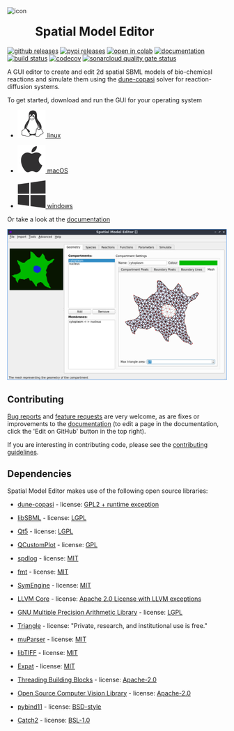 <img align="left" width="64" height="64" src="https://raw.githubusercontent.com/spatial-model-editor/spatial-model-editor/master/src/core/resources/icon64.png" alt="icon">

# Spatial Model Editor

[![github releases](https://img.shields.io/github/v/release/spatial-model-editor/spatial-model-editor?sort=semver)](https://github.com/spatial-model-editor/spatial-model-editor/releases)
[![pypi releases](https://img.shields.io/pypi/v/sme.svg)](https://pypi.org/project/sme)
[![open in colab](https://colab.research.google.com/assets/colab-badge.svg)](https://colab.research.google.com/github/spatial-model-editor/spatial-model-editor/blob/master/sme/sme_getting_started.ipynb)
[![documentation](https://readthedocs.org/projects/spatial-model-editor/badge/)](https://spatial-model-editor.readthedocs.io/)
[![build status](https://travis-ci.org/spatial-model-editor/spatial-model-editor.svg?branch=master)](https://travis-ci.org/spatial-model-editor/spatial-model-editor)
[![codecov](https://codecov.io/gh/spatial-model-editor/spatial-model-editor/branch/master/graph/badge.svg)](https://codecov.io/gh/spatial-model-editor/spatial-model-editor)
[![sonarcloud quality gate status](https://sonarcloud.io/api/project_badges/measure?project=spatial-model-editor_spatial-model-editor&metric=alert_status)](https://sonarcloud.io/dashboard?id=spatial-model-editor_spatial-model-editor)

A GUI editor to create and edit 2d spatial SBML models of bio-chemical reactions and simulate them using the
[dune-copasi](https://dune-copasi.netlify.app/) solver for reaction-diffusion systems.

To get started, download and run the GUI for your operating system

- [![linux](docs/img/icon-linux.png) linux](../../releases/latest/download/spatial-model-editor)

- [![macOS](docs/img/icon-osx.png) macOS](../../releases/latest/download/spatial-model-editor.dmg)

- [![linux](docs/img/icon-windows.png) windows](../../releases/latest/download/spatial-model-editor.exe)

Or take a look at the [documentation](https://spatial-model-editor.readthedocs.io/)

![screenshot](docs/img/mesh.png)

## Contributing

[Bug reports](https://github.com/spatial-model-editor/spatial-model-editor/issues/new?assignees=&labels=&template=bug_report.md) and [feature requests](https://github.com/spatial-model-editor/spatial-model-editor/issues/new?assignees=&labels=&template=feature_request.md) are very welcome, as are fixes or improvements to the [documentation](https://spatial-model-editor.readthedocs.io/) (to edit a page in the documentation, click the 'Edit on GitHub' button in the top right).

If you are interesting in contributing code, please see the [contributing guidelines](.github/CONTRIBUTING.md).

## Dependencies

Spatial Model Editor makes use of the following open source libraries:

- [dune-copasi](https://gitlab.dune-project.org/copasi/dune-copasi) - license: [GPL2 + runtime exception](https://dune-project.org/about/license/)

- [libSBML](http://sbml.org/Software/libSBML) - license: [LGPL](http://sbml.org/Software/libSBML/LibSBML_License)

- [Qt5](https://www.qt.io/) - license: [LGPL](https://doc.qt.io/qt-5/lgpl.html)

- [QCustomPlot](https://www.qcustomplot.com) - license: [GPL](https://www.gnu.org/licenses/gpl-3.0.html)

- [spdlog](https://github.com/gabime/spdlog) - license: [MIT](https://github.com/gabime/spdlog/blob/v1.x/LICENSE)

- [fmt](https://github.com/fmtlib/fmt) - license: [MIT](https://github.com/fmtlib/fmt/blob/master/LICENSE.rst)

- [SymEngine](https://github.com/symengine/symengine) - license: [MIT](https://github.com/symengine/symengine/blob/master/LICENSE)

- [LLVM Core](https://llvm.org/) - license: [Apache 2.0 License with LLVM exceptions](https://llvm.org/docs/DeveloperPolicy.html#copyright-license-and-patents)

- [GNU Multiple Precision Arithmetic Library](https://gmplib.org/) - license: [LGPL](https://www.gnu.org/licenses/lgpl-3.0.html)

- [Triangle](http://www.cs.cmu.edu/~quake/triangle.html) - license: "Private, research, and institutional use is free."

- [muParser](https://github.com/beltoforion/muparser) - license: [MIT](https://github.com/beltoforion/muparser/blob/master/License.txt)

- [libTIFF](http://www.libtiff.org/) - license: [MIT](http://www.libtiff.org/misc.html)

- [Expat](https://github.com/libexpat/libexpat) - license: [MIT](https://github.com/libexpat/libexpat/blob/master/expat/COPYING)

- [Threading Building Blocks](https://github.com/intel/tbb) - license: [Apache-2.0](https://github.com/intel/tbb/blob/tbb_2020/LICENSE)

- [Open Source Computer Vision Library](https://github.com/opencv/opencv) - license: [Apache-2.0](https://github.com/opencv/opencv/blob/master/LICENSE)

- [pybind11](https://github.com/pybind/pybind11) - license: [BSD-style](https://github.com/pybind/pybind11/blob/master/LICENSE)

- [Catch2](https://github.com/catchorg/Catch2) - license: [BSL-1.0](https://github.com/catchorg/Catch2/blob/master/LICENSE.txt)
